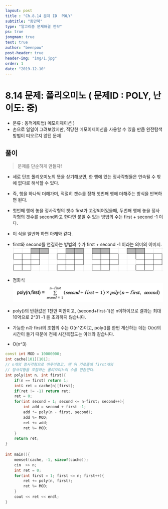 ```yaml
---
layout: post
title : "Ch.8.14 문제 ID  POLY"
subtitle: "종만북"
type: "알고리즘 문제해결 전략"
ps: true
jongman: true
text: true
author: "beenpow"
post-header: true
header-img: "img/1.jpg"
order: 1
date: "2019-12-10"
---
```


# 8.14 문제: 폴리오미노 ( 문제ID : POLY, 난이도: 중)
[algo]: <https://algospot.com/judge/problem/read/POLY>

- 분류 : 동적계획법( 메모이제이션 )
- 손으로 일일이 그려보았지만, 적당한 메모이제이션을 사용할 수 있을 만큼 완전탐색 방법이 떠오르지
  않던 문제


## 풀이

> 문제를 단순하게 만들자!
- 세로 단조 폴리오미노의 뜻을 상기해보면, 한 행에 있는 정사각형들은 연속될 수 밖에 없다로 해석할 수
  있다.
- 즉, 행을 하나씩 더해가며, 적절히 갯수를 정해 첫번째 행에 더해주는 방식을 반복하면 된다.
- 첫번째 행에 놓을 정사각형의 갯수 first가 고정되어있을때, 두번째 행에 놓을 정사각형의 갯수를
  second라고 한다면 붙일 수 있는 방법의 수는 first + second -1 이다.
- 이 식을 일반화 하면 아래와 같다.

- first와 second를 연결하는 방법의 수가 first + second -1 이라는 의미의 이미지.
![img2](/img/2019-12-10-Jongman-ch8-14-1-2.png)

- 점화식
![img1](/img/2019-12-10-Jongman-ch8-14-1.png)

- poly()의 반환값은 1천만 미만이고, (second+first-1)은 n이하이므로 결과는 최대 10억으로 2^31 -1 을
  초과하지 않습니다.
- 가능한 n과 first의 조합의 수는 O(n^2)이고, poly()를 한번 계산하는 데는 O(n)의 시간이 들기 때문에
  전체 시간복잡도는 아래와 같습니다.
- O(n^3)

```cpp
const int MOD = 10000000;
int cache[101][101];
// n개의 정사각형으로 이루어졌고, 맨 위 가로줄에 first개의
// 정사각형을 포함하는 폴리오미노의 수를 반환한다.
int poly(int n, int first){
    if(n == first) return 1;
    int& ret = cache[n][first];
    if(ret != -1) return ret;
    ret = 0;
    for(int second = 1; second <= n-first; second++){
        int add = second + first -1;
        add *= poly(n - first, second);
        add %= MOD;
        ret += add;
        ret %= MOD;
    }
    return ret;
}

int main(){
    memset(cache, -1, sizeof(cache));
    cin  >> n;
    int ret = 0;
    for(int first = 1; first <= n; first++){
        ret += poly(n, first);
        ret %= MOD;
    }
    cout << ret << endl;
}
```
